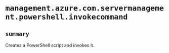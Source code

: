 # `management.azure.com.servermanagement.powershell.invokecommand`

## `summary`
Creates a PowerShell script and invokes it.


